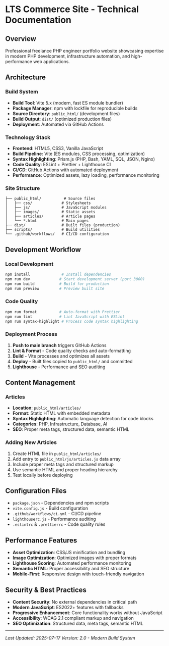 # LTS Commerce Site - Technical Documentation

## Overview

Professional freelance PHP engineer portfolio website showcasing expertise in modern PHP development, infrastructure automation, and high-performance web applications.

## Architecture

### Build System
- **Build Tool**: Vite 5.x (modern, fast ES module bundler)
- **Package Manager**: npm with lockfile for reproducible builds
- **Source Directory**: `public_html/` (development files)
- **Build Output**: `dist/` (optimized production files)
- **Deployment**: Automated via GitHub Actions

### Technology Stack
- **Frontend**: HTML5, CSS3, Vanilla JavaScript
- **Build Pipeline**: Vite (ES modules, CSS processing, optimization)
- **Syntax Highlighting**: Prism.js (PHP, Bash, YAML, SQL, JSON, Nginx)
- **Code Quality**: ESLint + Prettier + Lighthouse CI
- **CI/CD**: GitHub Actions with automated deployment
- **Performance**: Optimized assets, lazy loading, performance monitoring

### Site Structure
```
├── public_html/          # Source files
│   ├── css/             # Stylesheets  
│   ├── js/              # JavaScript modules
│   ├── images/          # Static assets
│   ├── articles/        # Article pages
│   └── *.html           # Main pages
├── dist/                # Built files (production)
├── scripts/             # Build utilities
└── .github/workflows/   # CI/CD configuration
```

## Development Workflow

### Local Development
```bash
npm install              # Install dependencies
npm run dev             # Start development server (port 3000)
npm run build           # Build for production
npm run preview         # Preview built site
```

### Code Quality
```bash
npm run format          # Auto-format with Prettier
npm run lint            # Lint JavaScript with ESLint
npm run syntax-highlight # Process code syntax highlighting
```

### Deployment Process
1. **Push to main branch** triggers GitHub Actions
2. **Lint & Format** - Code quality checks and auto-formatting
3. **Build** - Vite processes and optimizes all assets
4. **Deploy** - Built files copied to `public_html/` and committed
5. **Lighthouse** - Performance and SEO auditing

## Content Management

### Articles
- **Location**: `public_html/articles/`
- **Format**: Static HTML with embedded metadata
- **Syntax Highlighting**: Automatic language detection for code blocks
- **Categories**: PHP, Infrastructure, Database, AI
- **SEO**: Proper meta tags, structured data, semantic HTML

### Adding New Articles
1. Create HTML file in `public_html/articles/`
2. Add entry to `public_html/js/articles.js` data array
3. Include proper meta tags and structured markup
4. Use semantic HTML and proper heading hierarchy
5. Test locally before deploying

## Configuration Files

- `package.json` - Dependencies and npm scripts
- `vite.config.js` - Build configuration
- `.github/workflows/ci.yml` - CI/CD pipeline
- `lighthouserc.js` - Performance auditing
- `.eslintrc` & `.prettierrc` - Code quality rules

## Performance Features

- **Asset Optimization**: CSS/JS minification and bundling
- **Image Optimization**: Optimized images with proper formats
- **Lighthouse Scoring**: Automated performance monitoring
- **Semantic HTML**: Proper accessibility and SEO structure
- **Mobile-First**: Responsive design with touch-friendly navigation

## Security & Best Practices

- **Content Security**: No external dependencies in critical path
- **Modern JavaScript**: ES2022+ features with fallbacks
- **Progressive Enhancement**: Core functionality works without JavaScript
- **Accessibility**: WCAG 2.1 compliant markup and navigation
- **SEO Optimization**: Structured data, meta tags, semantic HTML

---

*Last Updated: 2025-07-17*
*Version: 2.0 - Modern Build System*